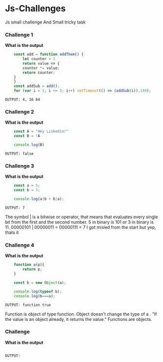 # Js-Challenges
Js small challenge And Small tricky task

### Challenge 1
__What is the output__ 
```js
    const add = function addThem() {
        let counter = 1
        return value => {
        counter *= value;
        return counter;
    }
    } 
    const addSub = add();  
    for (var i = 1; i <= 3; i++) setTimeout(() => (addSub(i)),100);
```
`OUTPUT: 4, 16 64`  


### Challenge 2
__What is the output__ 
```js
    const A = "Hey Linkedin!"
    const B = !A

    console.log(B)
```
`OUTPUT: false`  

### Challenge 3
__What is the output__ 

```js
    const a = 5;
    const b = 3;

    console.log(a|b + b|a);
```
`OUTPUT: 7` 
<p>
The symbol | is a bitwise or operator, that means that evaluates every single bit from the first and the second number. 5 in binary is 101 or 3 in binary is 11. 
00000101 | 00000011 = 00000111 = 7
I got misled from the start but yep, thats it
</p>


### Challenge 4
__What is the output__ 

```javascript
    function a(p){
        return p;
    }

    const b = new Object(a);

    console.log(typeof b);
    console.log(b===a);
```
`OUTPUT: function true`  
<p>
Function is object of type function.
Object doesn't change the type of a . "If the value is an object already, it returns the value." Functions are objects.
</p>

### Challenge 
__What is the output__ 

```javascript

```
`OUTPUT: `  
<p>
</p>